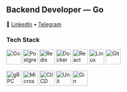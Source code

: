 ## Backend Developer — Go  

🔗 [LinkedIn](https://www.linkedin.com/in/mrevds/) • [Telegram](https://t.me/mrevds)  

### Tech Stack  

<p align="left">
  <img src="https://cdn.jsdelivr.net/gh/devicons/devicon/icons/go/go-original.svg" alt="Go" width="40" height="40"/>
  <img src="https://cdn.jsdelivr.net/gh/devicons/devicon/icons/postgresql/postgresql-original.svg" alt="PostgreSQL" width="40" height="40"/>
  <img src="https://cdn.jsdelivr.net/gh/devicons/devicon/icons/redis/redis-original.svg" alt="Redis" width="40" height="40"/>
  <img src="https://cdn.jsdelivr.net/gh/devicons/devicon/icons/docker/docker-original.svg" alt="Docker" width="40" height="40"/>
  <img src="https://cdn.jsdelivr.net/gh/devicons/devicon/icons/react/react-original.svg" alt="React" width="40" height="40"/>
  <img src="https://cdn.jsdelivr.net/gh/devicons/devicon/icons/linux/linux-original.svg" alt="Linux" width="40" height="40"/>
  <img src="https://cdn.jsdelivr.net/gh/devicons/devicon/icons/git/git-original.svg" alt="Git" width="40" height="40"/>
</p>

<p align="left">
  <img src="[https://img.icons8.com/ios-filled/50/000000/grpc.png](https://imgs.search.brave.com/oX3oFim6676swprcOqSa7TyIprlZ4QWUPC45nEkZUu4/rs:fit:860:0:0:0/g:ce/aHR0cHM6Ly9jZG4u/YnJhbmRmZXRjaC5p/by9pZFJha3FlcGd3/L3RoZW1lL2xpZ2h0/L2xvZ28uc3ZnP2M9/MWJ4aWQ2NE11cDdh/Y3pld1NBWU1YJnQ9/MTc0MDc1MTc4Mzky/Nw)" alt="gRPC" width="40" height="40"/>
  <img src="https://img.icons8.com/ios-filled/50/000000/microservices.png" alt="Microservices" width="40" height="40"/>
  <img src="https://img.icons8.com/ios-filled/50/000000/continuous-integration.png" alt="CI/CD" width="40" height="40"/>
  <img src="https://img.icons8.com/ios-filled/50/000000/test-tube.png" alt="Unit Testing" width="40" height="40"/>
  <img src="https://cdn.jsdelivr.net/gh/devicons/devicon/icons/gin/gin-original.svg" alt="Gin" width="40" height="40"/>
</p>
